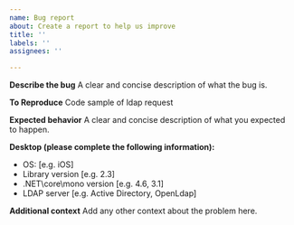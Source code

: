 ```yaml
---
name: Bug report
about: Create a report to help us improve
title: ''
labels: ''
assignees: ''

---
```


**Describe the bug**
A clear and concise description of what the bug is.

**To Reproduce**
Code sample of ldap request

**Expected behavior**
A clear and concise description of what you expected to happen.

**Desktop (please complete the following information):**
 - OS: [e.g. iOS]
 - Library version [e.g. 2.3]
 - .NET\core\mono version [e.g. 4.6, 3.1]
 - LDAP server [e.g. Active Directory, OpenLdap]

**Additional context**
Add any other context about the problem here.

